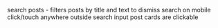search posts - filters posts by title and text
to dismiss search on mobile click/touch anywhere outside search input
post cards are clickable